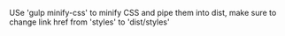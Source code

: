 USe 'gulp minify-css' to minify CSS and pipe them into dist, make sure to change link href from 'styles' to 'dist/styles'
